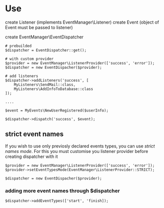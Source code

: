 # Use #

create Listener (implements EventManager\Listener)
create Event (object of Event must be passed to listener)

create EventManager\EventDispatcher

```
# prebuilded
$dispatcher = EventDispatcher::get();

# with custom provider
$provider = new EventManager\ListenerProvider(['success', 'error']);
$dispatcher = new EventDispacher($provider);

# add listeners
$dispatcher->addListeners('success', [
    MyListeners\SendMail::class,
    MyListeners\AddInfoToDatabase::class
]);

....

$event = MyEvents\NewUserRegistered($userInfo);

$dispatcher->dispatch('success', $event);

```

## strict event names ##
If you wish to use only previosly declared events types, you can use *strict names mode*.
For this you must customise you listener provider before creating dispatcher with it

```
$provider = new EventManager\ListenerProvider(['success', 'error']);
$provider->setEventTypesMode(EventManager\ListenerProvider::STRICT);

$dispatcher = new EventDispacher($provider);

```
### adding more event names through $dispatcher ###
```
$dispatcher->addEventTypes(['start', 'finish]);
```
